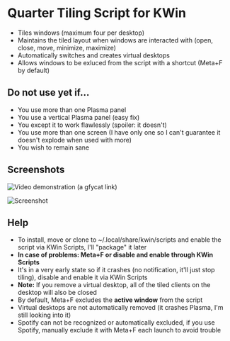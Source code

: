 # Quarter Tiling Script for KWin
- Tiles windows (maximum four per desktop)
- Maintains the tiled layout when windows are interacted with (open, close, move, minimize, maximize)
- Automatically switches and creates virtual desktops
- Allows windows to be exluced from the script with a shortcut (Meta+F by default)

## Do not use yet if...
- You use more than one Plasma panel
- You use a vertical Plasma panel (easy fix)
- You except it to work flawlessly (spoiler: it doesn't)
- You use more than one screen (I have only one so I can't guarantee it doesn't explode when used with more)
- You wish to remain sane

## Screenshots

![Video demonstration (a gfycat link)](https://gfycat.com/TintedRepentantKawala)


![Screenshot](https://u.teknik.io/IZz6t.png)


## Help
- To install, move or clone to ~/.local/share/kwin/scripts and enable the script via KWin Scripts, I'll "package" it later
- **In case of problems: Meta+F or disable and enable through KWin Scripts**
- It's in a very early state so if it crashes (no notification, it'll just stop tiling), disable and enable it via KWin Scripts
- **Note:** If you remove a virtual desktop, all of the tiled clients on the desktop will also be closed
- By default, Meta+F excludes the **active window** from the script
- Virtual desktops are not automatically removed (it crashes Plasma, I'm still looking into it)
- Spotify can not be recognized or automatically excluded, if you use Spotify, manually exclude it with Meta+F each launch to avoid trouble
